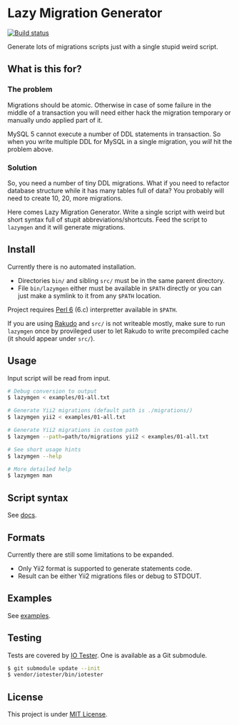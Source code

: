 Lazy Migration Generator
========================

[![Build status](https://travis-ci.org/Vovan-VE/lazymgen.svg)](https://travis-ci.org/Vovan-VE/lazymgen)

Generate lots of migrations scripts just with a single stupid weird script.

What is this for?
-----------------

### The problem

Migrations should be atomic. Otherwise in case of some failure in the middle of
a transaction you will need either hack the migration temporary or manually
undo applied part of it.

MySQL 5 cannot execute a number of DDL statements in transaction. So when you
write multiple DDL for MySQL in a single migration, you _will_ hit the problem
above.

### Solution

So, you need a number of tiny DDL migrations. What if you need to refactor
database structure while it has many tables full of data? You probably will need
to create 10, 20, more migrations.

Here comes Lazy Migration Generator. Write a single script with weird but short
syntax full of stupit abbreviations/shortcuts. Feed the script to `lazymgen` and
it will generate migrations.


Install
-----

Currently there is no automated installation.

*   Directories `bin/` and sibling `src/` must be in the same parent directory.
*   File `bin/lazymgen` either must be available in `$PATH` directly or you can
    just make a symlink to it from any `$PATH` location.

Project requires [Perl 6][perl6] (6.c) interpretter available in `$PATH`.

If you are using [Rakudo][] and `src/` is not writeable mostly, make sure to run
`lazymgen` once by provileged user to let Rakudo to write precompiled cache (it
should appear under `src/`).

Usage
-----

Input script will be read from input.

```sh
# Debug conversion to output
$ lazymgen < examples/01-all.txt

# Generate Yii2 migrations (default path is ./migrations/)
$ lazymgen yii2 < examples/01-all.txt

# Generate Yii2 migrations in custom path
$ lazymgen --path=path/to/migrations yii2 < examples/01-all.txt

# See short usage hints
$ lazymgen --help

# More detailed help
$ lazymgen man
```


Script syntax
-------------

See [docs][].


Formats
-------

Currently there are still some limitations to be expanded.

*   Only Yii2 format is supported to generate statements code.
*   Result can be either Yii2 migrations files or debug to STDOUT.


Examples
--------

See [examples][].


Testing
-------

Tests are covered by [IO Tester][]. One is available as a Git submodule.

```sh
$ git submodule update --init
$ vendor/iotester/bin/iotester
```


License
-------

This project is under [MIT License][mit].


[docs]: docs/syntax.md
[examples]: examples/
[IO Tester]: https://github.com/Vovan-VE/iotester
[mit]: https://opensource.org/licenses/MIT
[perl6]: https://perl6.org/
[Rakudo]: http://rakudo.org/
